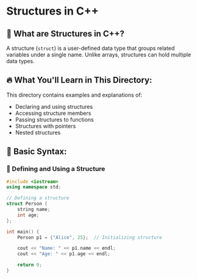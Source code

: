 # Structures in C++

## 📌 What are Structures in C++?
A structure (`struct`) is a user-defined data type that groups related variables under a single name. Unlike arrays, structures can hold multiple data types.

## 🔥 What You'll Learn in This Directory:
This directory contains examples and explanations of:
- Declaring and using structures
- Accessing structure members
- Passing structures to functions
- Structures with pointers
- Nested structures

## 📝 Basic Syntax:

### 🔹 Defining and Using a Structure
```cpp
#include <iostream>
using namespace std;

// Defining a structure
struct Person {
    string name;
    int age;
};

int main() {
    Person p1 = {"Alice", 25};  // Initializing structure

    cout << "Name: " << p1.name << endl;
    cout << "Age: " << p1.age << endl;

    return 0;
}

